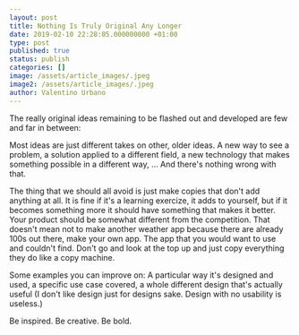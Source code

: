 ```yaml
---
layout: post
title: Nothing Is Truly Original Any Longer
date: 2019-02-10 22:28:05.000000000 +01:00
type: post
published: true
status: publish
categories: []
image: /assets/article_images/.jpeg
image2: /assets/article_images/.jpeg
author: Valentino Urbano
---
```


The really original ideas remaining to be flashed out and developed are few and far in between:

Most ideas are just different takes on other, older ideas. A new way to see a problem, a solution applied to a different field, a new technology that makes something possible in a different way, ... And there's nothing wrong with that.

The thing that we should all avoid is just make copies that don't add anything at all. It is fine if it's a learning exercize, it adds to yourself, but if it becomes something more it should have something that makes it better. Your product should be somewhat different from the competition. That doesn't mean not to make another weather app because there are already 100s out there, make your own app. The app that you would want to use and couldn't find. Don't go and look at the top up and just copy everything they do like a copy machine.

Some examples you can improve on: A particular way it's designed and used, a specific use case covered, a whole different design that's actually useful (I don't like design just for designs sake. Design with no usability is useless.)

Be inspired. Be creative. Be bold.
